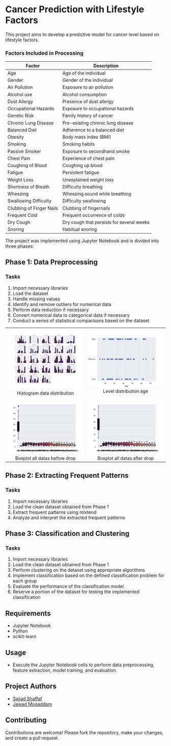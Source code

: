 # Cancer Prediction with Lifestyle Factors

This project aims to develop a predictive model for cancer level based on lifestyle factors. 

### Factors Included in Processing

| Factor | Description |
|---|---|
| Age | Age of the individual |
| Gender | Gender of the individual |
| Air Pollution | Exposure to air pollution |
| Alcohol use | Alcohol consumption |
| Dust Allergy | Presence of dust allergy |
| Occupational Hazards | Exposure to occupational hazards |
| Genetic Risk | Family history of cancer |
| Chronic Lung Disease | Pre-existing chronic lung disease |
| Balanced Diet | Adherence to a balanced diet |
| Obesity | Body mass index (BMI) |
| Smoking | Smoking habits |
| Passive Smoker | Exposure to secondhand smoke |
| Chest Pain | Experience of chest pain |
| Coughing of Blood | Coughing up blood |
| Fatigue | Persistent fatigue |
| Weight Loss | Unexplained weight loss |
| Shortness of Breath | Difficulty breathing |
| Wheezing | Wheezing sound while breathing |
| Swallowing Difficulty | Difficulty swallowing |
| Clubbing of Finger Nails | Clubbing of fingernails |
| Frequent Cold | Frequent occurrence of colds |
| Dry Cough | Dry cough that persists for several weeks |
| Snoring | Habitual snoring |


The project was implemented using Jupyter Notebook and is divided into three phases:

## Phase 1: Data Preprocessing

### Tasks

1. Import necessary libraries
2. Load the dataset
3. Handle missing values
4. Identify and remove outliers for numerical data
5. Perform data reduction if necessary
6. Convert numerical data to categorical data if necessary
7. Conduct a series of statistical comparisons based on the dataset

<table>
  <tr>
    <td align="center">
      <img src="histogram_data_distribution.png" alt="histogram_data_distribution" width="400">
      <br>
      Histogram data distribution
    </td>
    <td align="center">
      <img src="level_distribution_age.png" alt="level_distribution_age" width="400">
      <br>
      Level distribution age
    </td>
  </tr>
  <tr>
    <td align="center">
      <img src="box_plot_all_datas_befor_drop.png" alt="box_plot_all_datas_befor_drop" width="400">
      <br>
      Boxplot all datas before drop
    </td>
    <td align="center">
      <img src="box_plot_all_datas_after_drop.png" alt="box_plot_all_datas_after_drop" width="400">
      <br>
      Boxplot all datas after drop
    </td>
  </tr>
</table>
  

## Phase 2: Extracting Frequent Patterns

### Tasks

1. Import necessary libraries
2. Load the clean dataset obtained from Phase 1
3. Extract frequent patterns using mlxtend
4. Analyze and interpret the extracted frequent patterns

## Phase 3: Classification and Clustering

### Tasks

1. Import necessary libraries
2. Load the clean dataset obtained from Phase 1
3. Perform clustering on the dataset using appropriate algorithms
4. Implement classification based on the defined classification problem for each group
5. Evaluate the performance of the classification model
6. Reserve a portion of the dataset for testing the implemented classification

## Requirements

* Jupyter Notebook
* Python
* scikit-learn
  
## Usage

* Execute the Jupyter Notebook cells to perform data preprocessing, feature extraction, model training, and evaluation.

## Project Authors

- [Sajjad Shaffaf](https://github.com/sajad002)
- [Jawad Moqaddam](https://github.com/JavadMoghaddam)

## Contributing

Contributions are welcome! Please fork the repository, make your changes, and create a pull request.
